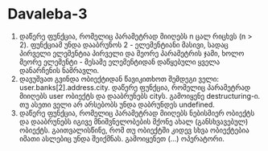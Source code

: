 # Davaleba-3
1. დაწერე ფუნქცია, რომელიც პარამეტრად მიიღებს n ცალ რიცხვს (n > 2). ფუნქციამ უნდა დააბრუნოს 2 - ელემენტიანი მასივი, სადაც პირველი ელემენტია პირველი და მეორე პარამეტრის ჯამი, ხოლო მეორე ელემენტი - მესამე ელემენტიდან დაწყებული ყველა დანარჩენის ნამრავლი.
2. დავუშვათ გვინდა ობიექტიდან წავიკითხოთ შემდეგი ველი: user.banks[2].address.city. დაწერე ფუნქცია, რომელიც პარამეტრად მიიღებს user ობიექტს და დააბრუნებს cityს. გამოიყენე destructuring-ი. თუ ასეთი ველი არ არსებობს უნდა დაბრუნდეს undefined.
3. დაწერე ფუნქცია, რომელიც პარამეტრად მიიღებს ნებისმიერ ობიექტს და დააბრუნებს იგივე მნიშვნელობების მქონე ახალ (განსხვავებულ) ობიექტს. გაითვალისწინე, რომ თუ ობიექტში კიდევ სხვა ობიექტებია იმათი ასლებიც უნდა შეიქმნას. გამოიყენეთ (...) ოპერატორი.
